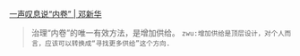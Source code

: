 
[一声叹息说“内卷” | 邓新华](https://mp.weixin.qq.com/s?__biz=MjM5MTYwNzYwOQ==&mid=2655592385&idx=1&sn=176042ce4483bfb15c94ef3d36921623&chksm=bd0f41978a78c881cc19deee5cf0ac94868bb427d5dbd1ce794057591bc3d6ccada365e0ad4f#rd)
>治理“内卷”的唯一有效方法，是增加供给。
```zwu:增加供给是顶层设计，对个人而言，应该可以转换成“寻找更多供给”这个方向.```
